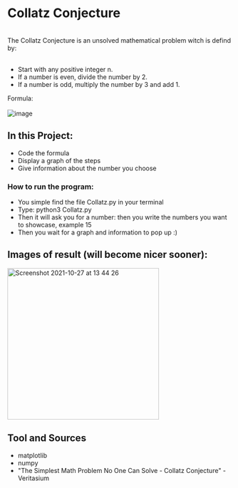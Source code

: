 # Collatz Conjecture
<br /> 
The Collatz Conjecture is an unsolved mathematical problem witch is defind by:
<br />   
<br />   

- Start with any positive integer n.
- If a number is even, divide the number by 2.
- If a number is odd, multiply the number by 3 and add 1.

Formula:
<br />   
![image](https://user-images.githubusercontent.com/60653284/139057712-9811bb23-3c8f-448c-a605-d067e5e9d1d3.png)
<br />   

## In this Project:
- Code the formula
- Display a graph of the steps
- Give information about the number you choose


### How to run the program:
- You simple find the file Collatz.py in your terminal
- Type: python3 Collatz.py
- Then it will ask you for a number: then you write the numbers you want to showcase, example 15
- Then you wait for a graph and information to pop up :)


## Images of result (will become nicer sooner):
<img width="340" alt="Screenshot 2021-10-27 at 13 44 26" src="https://user-images.githubusercontent.com/60653284/139059298-dbc9cbaf-5750-4f80-a0a7-ad4a432e9b2d.png">

## Tool and Sources
- matplotlib
- numpy
- "The Simplest Math Problem No One Can Solve - Collatz Conjecture" - Veritasium


